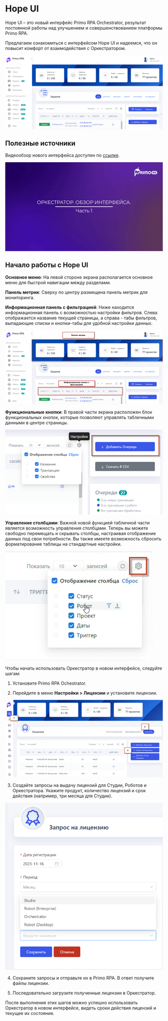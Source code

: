 # Hope UI

Hope UI – это новый интерфейс Primo RPA Orchestrator, результат постоянной работы над улучшением и совершенствованием платформы Primo RPA. 

Предлагаем ознакомиться с интерфейсом Hope UI и надеемся, что он повысит комфорт от взаимодействия с Оркестратором.

![](../.gitbook/assets1/2.png)

## Полезные источники

Видеообзор нового интерфейса доступен по [ссылке](https://www.youtube.com/watch?v=SlxgjXDrvsM).


<a href="https://www.youtube.com/watch?v=SlxgjXDrvsM"><img src="../.gitbook/assets1/youtube-hope-ui-part1.gif" width="850" title="hover text"></a>


## Начало работы с Hope UI

**Основное меню**: На левой стороне экрана располагается основное меню для быстрой навигации между разделами.

**Панель метрик**: Сверху по центру размещена панель метрик для мониторинга.

**Информационная панель с фильтрацией**: Ниже находится информационная панель с возможностью настройки фильтров. Слева отображается название текущей страницы, а справа - табы фильтров, выпадающие списки и кнопки-табы для удобной настройки данных.

![](../.gitbook/assets1/menu2.png)

**Функциональные кнопки**: В правой части экрана расположен блок функциональных кнопок, которые позволяют управлять табличными данными в центре страницы.

![](../.gitbook/assets1/funk_knopki.png)

**Управление столбцами**: Важной новой функцией табличной части является возможность управления столбцами. Теперь вы можете свободно перемещать и скрывать столбцы, настраивая отображение данных под свои потребности. Вы также имеете возможность сбросить форматирование таблицы на стандартные настройки.

![](../.gitbook/assets1/Nastr.png)

Чтобы начать использовать Оркестратор в новом интерфейсе, следуйте шагам:

1. Установите Primo RPA Ochestrator.

2. Перейдите в меню **Настройки > Лицензии** и установите лицензии.

![](../.gitbook/assets1/poluchit_lic.png)

3. Создайте запросы на выдачу лицензий для Студии, Роботов и Оркестратора. Укажите продукт, количество лицензий и срок действия (например, три месяца для Студии).

![](../.gitbook/assets1/zapros_na.png)

4. Сохраните запросы и отправьте их в Primo RPA. В ответ получите файлы лицензии.

5. Последовательно загрузите полученные лицензии в Оркестратор.

После выполнения этих шагов можно успешно использовать Оркестратор в новом интерфейсе, видеть сроки действия лицензий и текущее их состояние.

